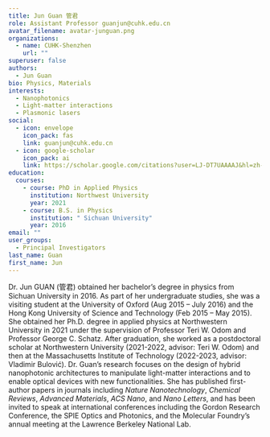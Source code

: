 ```yaml
---
title: Jun Guan 管君
role: Assistant Professor guanjun@cuhk.edu.cn
avatar_filename: avatar-junguan.png
organizations:
  - name: CUHK-Shenzhen
    url: ""
superuser: false
authors:
  - Jun Guan
bio: Physics, Materials
interests:
  - Nanophotonics
  - Light-matter interactions
  - Plasmonic lasers
social:
  - icon: envelope
    icon_pack: fas
    link: guanjun@cuhk.edu.cn
  - icon: google-scholar
    icon_pack: ai
    link: https://scholar.google.com/citations?user=LJ-DT7UAAAAJ&hl=zh-TW&oi=sra
education:
  courses:
    - course: PhD in Applied Physics
      institution: Northwest University
      year: 2021
    - course: B.S. in Physics
      institution: " Sichuan University"
      year: 2016
email: ""
user_groups:
  - Principal Investigators
last_name: Guan
first_name: Jun
---
```

Dr. Jun GUAN (管君) obtained her bachelor’s degree in physics from Sichuan University in 2016. As part of her undergraduate studies, she was a visiting student at the University of Oxford (Aug 2015 – July 2016) and the Hong Kong University of Science and Technology (Feb 2015 – May 2015). She obtained her Ph.D. degree in applied physics at Northwestern University in 2021 under the supervision of Professor Teri W. Odom and Professor George C. Schatz. 
After graduation, she worked as a postdoctoral scholar at Northwestern University (2021-2022, advisor: Teri W. Odom) and then at the Massachusetts Institute of Technology (2022-2023, advisor: Vladimir Bulović). 
Dr. Guan’s research focuses on the design of hybrid nanophotonic architectures to manipulate light-matter interactions and to enable optical devices with new functionalities. 
She has published first-author papers in journals including *Nature Nanotechnology*, *Chemical Reviews*, *Advanced Materials*, *ACS Nano*, and *Nano Letters*, and has been invited to speak at international conferences including the Gordon Research Conference, the SPIE Optics and Photonics, and the Molecular Foundry’s annual meeting at the Lawrence Berkeley National Lab.
